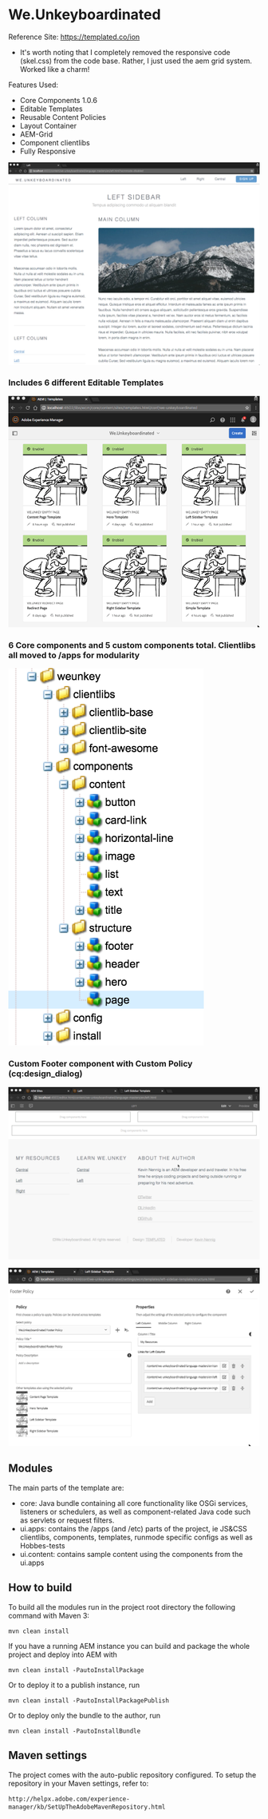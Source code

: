 # We.Unkeyboardinated

Reference Site: https://templated.co/ion
* It's worth noting that I completely removed the responsive code (skel.css) from the code base. Rather, I just used the aem grid system. Worked like a charm!

Features Used:
 - Core Components 1.0.6
 - Editable Templates
 - Reusable Content Policies
 - Layout Container
 - AEM-Grid
 - Component clientlibs 
 - Fully Responsive

![We.Unkeyboardinated Screenshot](screenshots/site-image.png?raw=true)

### Includes 6 different Editable Templates
![We.Unkey Templates](screenshots/site-templates.png?raw=true)

### 6 Core components and 5 custom components total. Clientlibs all moved to /apps for modularity
![We.Unkey Templates](screenshots/we-unkey-components.png?raw=true)


### Custom Footer component with Custom Policy (cq:design_dialog)
![We.Unkey Templates](screenshots/footer-component.png?raw=true)

![We.Unkey Templates](screenshots/footer-policy.png?raw=true)


## Modules

The main parts of the template are:

* core: Java bundle containing all core functionality like OSGi services, listeners or schedulers, as well as component-related Java code such as servlets or request filters.
* ui.apps: contains the /apps (and /etc) parts of the project, ie JS&CSS clientlibs, components, templates, runmode specific configs as well as Hobbes-tests
* ui.content: contains sample content using the components from the ui.apps

## How to build

To build all the modules run in the project root directory the following command with Maven 3:

    mvn clean install

If you have a running AEM instance you can build and package the whole project and deploy into AEM with  

    mvn clean install -PautoInstallPackage
    
Or to deploy it to a publish instance, run

    mvn clean install -PautoInstallPackagePublish
    
Or to deploy only the bundle to the author, run

    mvn clean install -PautoInstallBundle

## Maven settings

The project comes with the auto-public repository configured. To setup the repository in your Maven settings, refer to:

    http://helpx.adobe.com/experience-manager/kb/SetUpTheAdobeMavenRepository.html
